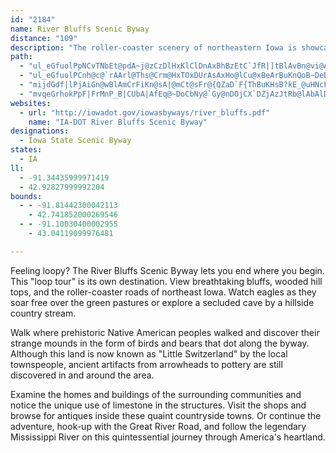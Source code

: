 ```yaml
---
id: "2184"
name: River Bluffs Scenic Byway
distance: "109"
description: "The roller-coaster scenery of northeastern Iowa is showcased in this loop tour."
path:
  - "ul_eGfuolPpNCvTNbEt@pdA~j@zCzDlHxKlClDnAxBhBzEtC`JfR|]tBlAvBn@vi@A|CFnCPlEv@bNbEzCl@pGPfBLzAh@hAt@r@x@rBvDpLpm@x@pGb@hBt@pClArCrCtExEfDjEpBlGvBpMbBnb@jGrQ~AhCfA|AlAxAlB~AfDlA`GhAlN^pCx@tDpA`DxAjCfBlBrAdAxAr@lC~@xARbCDnC]pFsA~P{FbGsAvCYfD^hCr@xExCvS|OxBjBrBrBbDlEta@ju@rAvArCpAfBNxD[tAYrCErAFnAVdZ|I~Dj@lD?jD_@xCu@fOyEfEgArAQrCIvDh@lBf@"
  - "ul_eGfuolPCnh@c@`rAArl@Ths@Crm@HxTOxDUrAsAxHo@lCu@xBeArBuKnQoB~DeBzEkJx[oArEo@pDShDI~DHzEh@xGfAtQjAhOBxDS~DeBjMm@vGUhGCni@Lt@aWzByA^yAt@gH|EiBt@}Bn@sBFq[Ru@FyAj@mAbAeAtAy@`Bi@lDIjAwCdjAlBn}AInEe@~EiA`FqFjPy@~E{@xMc@|B_@hAkAtBge@rl@gCfCyCrAkAR{UDkAHmB`@m@\\iBxAo@t@gAxBgP`c@gBjGiA`Hi@fGGrDj@pgAMnG}JbpAYpBs@dDkAzCiNtZoCfHy@vCiA|FaIx]iBtEaHrK_AnBs@jCc@zEFnb@?zCi@xD]tAcGfOsBhHsAjI}C~\\u@dEoAnD}BpDsC`CsUzLmBjBy@fAe@x@sAzDY~AQpCItGMnDWvCm@tC}@bDuOte@cAdDy@tEmEb}@e@fGi@rCiAtDoBpFqBtEyDlLoAhG_@~EElE^|YTvJRjBZvBlArDrLjSpArCj@dBR~@lAlINnCCfFc@zLB`WHpOC`MQrAeHtUwBxe@[pM_@xB{A`EgH`QcMv[hh@re@|@~BNjABfBShPoARYPe@d@_@n@gAfJ[bBgAlDu@bBy@rAmBxBiOdOsE|EeAdBs@xAeArDeD|PqB`JkB~DuDnFk@rAq@xBc@nCGlENfVO`XDhFcApeAStJe@`GyChTe@lGe@p^@dDd@`Ex@nDfD~J`@nCRpBHlDDd]OxBu@rDgAzBcBnBeCrAoC^cD]aPeDoFuA}AQsB?{AJuLrC_AJgCIeHoAuDc@qh@y@u@BgBXuAd@u@f@aA|@_CvCi@~Au@|C}A|Mu@xDgB`H{@zBmB|DmLvRmB~Da@lAk@nDKdCSld@O~Bi@~Cc@zAeArBwAxAyExBw@j@mArAg@r@o@|Ac@rAk@fEM`KUjSXlRXnE~@zDx@pBp@lA~HjJh@t@h@fAx@lCbFnVn@rEbAbOb@lHf@nRR~Ch@xClA`Gn@lBhB`Ef@xAn@xCVzC\\fSp^eCr@D~Ar@~@bAh@lAbCzHr@lAx@l@t@\\bCl@bBPvAYx@i@xEgHr@s@dAg@rAQdrAS~C?rAJjAr@p@v@j@zAPvA@rCO~b@HtAb@vBx@lAz@l@bAXxgARztA|Ad\\Cts@GrFK|AJrCz@?nz@`\\WrRBbk@Q`bBFf`Bh@xc@CvFi@lD_Af\\sNlAe@rD_AjGm@jOaAjLi@lDAdb@f@jcAp@|i@Qfe@x@l[jAdBRfB^d\\zKrE|@bJZjBAlFe@hCk@fD_A~MuGpRaKpDsAp@MCu\\WkUds@y@?qa@HmC^eDbAaDh@_ApAgBfBmAlBq@n@GnBIbz@hAfAOzAg@lBqAp@y@pR_\\vBoEd@wA^yB\\eDJ}CVwiACob@FcWF_LJgBLy@d@kBd@eAr@gAlB{AvHkDbB{A~@kA|AuCtF_OzDaJh@aBt@_D~@oGlAoNxDcg@BuAI_DmE{x@c@uCs@aC_CeFoEuHcBeEWmAcOynAq@uBe@_Ai@m@oAeAsB_AkIyCeC{ByAkD{CgLcHcYm@oEmIwx@yAcMo@eIDgENqCvEa\\TwBDyAGiCWoBi@aCuOuc@c@wBQgBCkADyAlCsd@kOiCsA]sAm@_BcAmEoDuCmDwBgD}@y@\\_CImHNuDxDyh@XsAb@qAfGuJn@yAd@_BXaDIsD_AsM_@cDaE_Qa@uCJqBlEk[JmB\\iKb@yCfHeXd@iC|CwZh@}DX}A~@iCXi@tAgBdIsJn@gAvEiL~@_EXgEd@iNpLmpAb@{HjAk^pCgq@XsCrA{ElIgLbDgFlAgFFuB?yJK{s@FiE`@eClBqEdA{AvAkAtAo@rBc@fh@YhEq@jBm@vCgBlDqD|JcLtCaCtDaBbIcBaE_b@sDe]`PDdBQjAe@rA{@x@}@lAoB`A{CbBwLXaDDoDFmJCiu@BsBZmDn@yClB_EhFoIrFgKf@uAd@}BRsBh@yhAReDZaCdAgE`AgCjR}a@x@aCrB{Hz@kFLgC?aBe@mMCgBHeDj@iFfAqEn@cB~@cBlBiCtWoUvByCrAwCrBqKxFc\\`WinAeIyIwCsCkAy@iCqAuAg@qDq@wW{BcDs@y@e@oCsBsBkCyAmCqFqLcDyDcBkAuDyAuVgHkCmAaD_CiCiDmTq_@}AcE{@iEe@uEmAie@o@iFi@kCyAsDwBuDcEmGsBeEuAyDkI_Yy@aCiA_CcCgDiB}AwE}Bu_@sG}BWoHqBeBu@oEwCkYqWaCgB"
  - "mijdGdf|lPjAiGn@wBlAmCrFiKn@sA|@mCt@sFr@{QZaD`F{ThBuKHsB?kE_@uHNcFr@}C~@aD|A_CdCoBbOwHrG{DnFsEdH_HlFiEdD_EbDuGbDmIlAaCvAqBxAgAlAq@lAYjCShFEjBSbDkAhAs@hBmBda@gp@nBuAfDeAtv@nDvCG`BYnBy@xByAnB_BpB{CZy@|@kDz@oG?qEUcJHsCZeDb@mCfA_EhWok@jAoEv@_FZsED_[R_G|BeUtCeQf@{BhAaDnAmC`BkCdEgFlEeCzLyDpFcCrCwAxR{KlB_ChAmBt@yBh@aCVyE\\gh@v@aL|Jwq@rC_RjHii@|CwPpDgOtA_EzAyC|DsF|AiCp@}AZeBPwBEsBYcDcBuGgCaMUkBI}@BcBb@aBj@mArAcAt@MnIFhAMxCeArDaB`Cs@`LaArCF{CqSu@qCmGoKqFaOuBgCsByAcBy@uKsCiBw@uAeAgB}AiAcBeMwWq@oBm@eC_AoGaF}g@iCyUi@_DiAqCsAoC{@eAwAsA{A_Am]aNiEoB_Aw@sA{Bo@iBYcBSqB?mBHeBlDk\\HoECwAQsBsBgKwAsG{@oBs@_A{@s@}Aq@wDgAsCkAiA{@oBwBeh@kw@yU}]_DsFmFcO_Oyb@sBmKeAuHwQglAyBaO_@gEQmF]k]I{UNgDb@yDhAgDl@yAjBuC~LuLxBqChAeC|Iu\\~Owd@zDsJxDgEtCgBpEaD~BkAnCeCfAuAlB}C~@sBhBiGzGkYTmBhAgFxAeFlAmD~AqD~_@}p@hAoDb@sDDkBE_CSaDsF_e@o@aDs@}AgBeB}HoCmCeBgEiEy@qAa@mA_@sC_@qEUcE@kBH_CbCa]wHf@gGDa~@IcEv@sU|J"
  - "mvqeGrhokPpF|FrMnP_B|CUbA|AfEq@~DoCbNy@`Gy@nDOjCX`DZjAzJtRb@lAbAlDhA~HqIhj@YlED~BH~@lA~DjAnCpBlD`A~B^~Af@`E^~H`@lClArF~CtJVdBXnJt@tMOlAcAlAjCrMz@hHzAxRxKjaBzArZtCj_AdNtzBnAhQ|Dr]bDbXhCtV^`HVrN~Bf}@lh@JxCKnCe@zEyArFuCbPaNfHxQxEtIjPhVvBrDhCzFpFbNnArBfUh]dRpUbEnElSlLrElDxOfKhDzAvBJ`LUz\\N|DjA~BtAlC|@tCZxHU`IKja@fGvHj@|DC|C^~Ad@vBfArW`RxGlF|LlInDlBfEp@tBFfa@V"
websites:
  - url: "http://iowadot.gov/iowasbyways/river_bluffs.pdf"
    name: "IA-DOT River Bluffs Scenic Byway"
designations:
  - Iowa State Scenic Byway
states:
  - IA
ll:
  - -91.34435999971419
  - 42.92827999992204
bounds:
  - - -91.81442300042113
    - 42.741852000269546
  - - -91.10030400002955
    - 43.04119099976481

---
```


Feeling loopy? The River Bluffs Scenic Byway lets you end where you begin. This "loop tour" is its own destination. View breathtaking bluffs, wooded hill tops, and the roller-coaster roads of northeast Iowa. Watch eagles as they soar free over the green pastures or explore a secluded cave by a hillside country stream.

Walk where prehistoric Native American peoples walked and discover their strange mounds in the form of birds and bears that dot along the byway. Although this land is now known as "Little Switzerland" by the local townspeople, ancient artifacts from arrowheads to pottery are still discovered in and around the area. 

Examine the homes and buildings of the surrounding communities and notice the unique use of limestone in the structures. Visit the shops and browse for antiques inside these quaint countryside towns. Or continue the adventure, hook-up with the Great River Road, and follow the legendary Mississippi River on this quintessential journey through America's heartland.
